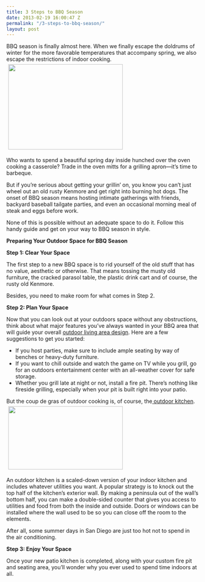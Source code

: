 ```yaml
---
title: 3 Steps to BBQ Season
date: 2013-02-19 16:00:47 Z
permalink: "/3-steps-to-bbq-season/"
layout: post
---
```


BBQ season is finally almost here. When we finally escape the doldrums of winter for the more favorable temperatures that accompany spring, we also escape the restrictions of indoor cooking. <img class="alignright" style="margin: 5px;" alt="" src="/images/gallery/outdoor/outdoorkitchens6.jpg" width="300" height="224" />

Who wants to spend a beautiful spring day inside hunched over the oven cooking a casserole? Trade in the oven mitts for a grilling apron—it’s time to barbeque.

But if you’re serious about getting your grillin’ on, you know you can’t just wheel out an old rusty Kenmore and get right into burning hot dogs. The onset of BBQ season means hosting intimate gatherings with friends, backyard baseball tailgate parties, and even an occasional morning meal of steak and eggs before work.

None of this is possible without an adequate space to do it. Follow this handy guide and get on your way to BBQ season in style.

<strong>Preparing Your Outdoor Space for BBQ Season</strong>

<strong>Step 1: Clear Your Space</strong>

The first step to a new BBQ space is to rid yourself of the old stuff that has no value, aesthetic or otherwise. That means tossing the musty old furniture, the cracked parasol table, the plastic drink cart and of course, the rusty old Kenmore.

Besides, you need to make room for what comes in Step 2.

<strong>Step 2: Plan Your Space</strong>

Now that you can look out at your outdoors space without any obstructions, think about what major features you’ve always wanted in your BBQ area that will guide your overall <a href="/san-diego-outdoor-living-space-design/">outdoor living area design</a>. Here are a few suggestions to get you started:
<ul>
	<li>If you host parties, make sure to include ample seating by way of benches or heavy-duty furniture.</li>
	<li>If you want to chill outside and watch the game on TV while you grill, go for an outdoors entertainment center with an all-weather cover for safe storage.</li>
	<li>Whether you grill late at night or not, install a fire pit. There’s nothing like fireside grilling, especially when your pit is built right into your patio.</li>
</ul>
But the coup de gras of outdoor cooking is, of course, the<a href="/gallery/"> outdoor kitchen</a>. <a href="http://murraylampert.com/wp-content/uploads/2012/08/Trex-Composite-Deck.gif"><img class="alignright size-medium wp-image-1153" style="margin: 5px;" title="Trex-Composite-Deck" alt="" src="http://murraylampert.com/wp-content/uploads/2012/08/Trex-Composite-Deck-300x166.gif" width="300" height="166" /></a>

An outdoor kitchen is a scaled-down version of your indoor kitchen and includes whatever utilities you want. A popular strategy is to knock out the top half of the kitchen’s exterior wall. By making a peninsula out of the wall’s bottom half, you can make a double-sided counter that gives you access to utilities and food from both the inside and outside. Doors or windows can be installed where the wall used to be so you can close off the room to the elements.

After all, some summer days in San Diego are just too hot not to spend in the air conditioning.

<strong>Step 3: Enjoy Your Space</strong>

Once your new patio kitchen is completed, along with your custom fire pit and seating area, you’ll wonder why you ever used to spend time indoors at all.

